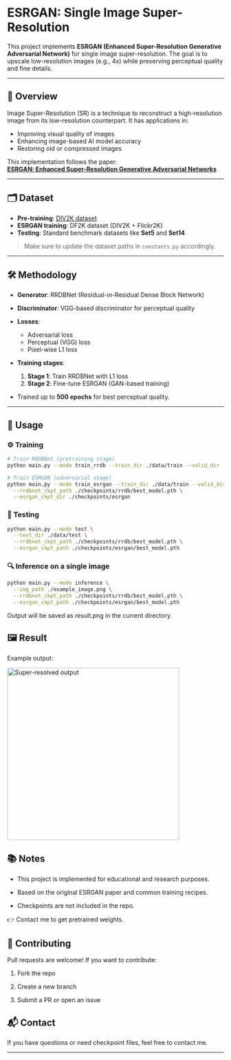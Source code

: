 # ESRGAN: Single Image Super-Resolution

This project implements **ESRGAN (Enhanced Super-Resolution Generative Adversarial Network)** for single image super-resolution. The goal is to upscale low-resolution images (e.g., 4x) while preserving perceptual quality and fine details.

---

## 📌 Overview

Image Super-Resolution (SR) is a technique to reconstruct a high-resolution image from its low-resolution counterpart. It has applications in:

- Improving visual quality of images
- Enhancing image-based AI model accuracy
- Restoring old or compressed images

This implementation follows the paper:  
**[ESRGAN: Enhanced Super-Resolution Generative Adversarial Networks](https://doi.org/10.48550/arXiv.1809.00219)**

---

## 🗂️ Dataset

- **Pre-training**: [DIV2K dataset](https://data.vision.ee.ethz.ch/cvl/DIV2K/)
- **ESRGAN training**: DF2K dataset (DIV2K + Flickr2K)
- **Testing**: Standard benchmark datasets like **Set5** and **Set14**

> Make sure to update the dataset paths in `constants.py` accordingly.

---

## 🛠️ Methodology

- **Generator**: RRDBNet (Residual-in-Residual Dense Block Network)
- **Discriminator**: VGG-based discriminator for perceptual quality
- **Losses**:
  - Adversarial loss
  - Perceptual (VGG) loss
  - Pixel-wise L1 loss
- **Training stages**:
  1. **Stage 1**: Train RRDBNet with L1 loss
  2. **Stage 2**: Fine-tune ESRGAN (GAN-based training)

- Trained up to **500 epochs** for best perceptual quality.

---

## 🚀 Usage

### ⚙️ Training

```bash
# Train RRDBNet (pretraining stage)
python main.py --mode train_rrdb --train_dir ./data/train --valid_dir ./data/valid --rrdbnet_ckpt_dir ./checkpoints/rrdb

# Train ESRGAN (adversarial stage)
python main.py --mode train_esrgan --train_dir ./data/train --valid_dir ./data/valid \
  --rrdbnet_ckpt_path ./checkpoints/rrdb/best_model.pth \
  --esrgan_ckpt_dir ./checkpoints/esrgan
```

### 🧪 Testing

```bash
python main.py --mode test \
  --test_dir ./data/test \
  --rrdbnet_ckpt_path ./checkpoints/rrdb/best_model.pth \
  --esrgan_ckpt_path ./checkpoints/esrgan/best_model.pth
```

### 🔍 Inference on a single image

```bash
python main.py --mode inference \
  --img_path ./example_image.png \
  --rrdbnet_ckpt_path ./checkpoints/rrdb/best_model.pth \
  --esrgan_ckpt_path ./checkpoints/esrgan/best_model.pth
```

Output will be saved as result.png in the current directory.

## 🖼️ Result
Example output:

<img src="./result.png" alt="Super-resolved output" width="400" />

## 📚 Notes
- This project is implemented for educational and research purposes.
- Based on the original ESRGAN paper and common training recipes.

- Checkpoints are not included in the repo.

👉 Contact me to get pretrained weights.

## 🤝 Contributing
Pull requests are welcome! If you want to contribute:

1. Fork the repo

2. Create a new branch

3. Submit a PR or open an issue

## 📬 Contact
If you have questions or need checkpoint files, feel free to contact me.

---
